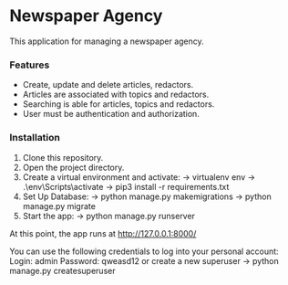 # Newspaper Agency

This application for managing a newspaper agency.

###  Features

* Create, update and delete articles, redactors.
* Articles are associated with topics and redactors.
* Searching is able for articles, topics and redactors.
* User must be authentication and authorization.


### Installation
1. Clone this repository.
2. Open the project directory.
3. Create a virtual environment and activate:
 -> virtualenv env
 -> .\env\Scripts\activate
 -> pip3 install -r requirements.txt
4. Set Up Database:
 -> python manage.py makemigrations
 -> python manage.py migrate
5. Start the app:
 -> python manage.py runserver

At this point, the app runs at http://127.0.0.1:8000/

You can use the following credentials to log into your personal account:
    Login: admin
    Password: qweasd12
or create a new superuser
 -> python manage.py createsuperuser
